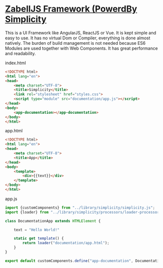 # [ZabellJS Framework (PowerdBy Simplicity](https://www.herbrich.org/project/materialize/)

This is a UI Framework like AngularJS, ReactJS or Vue. It is kept simple and easy to use.
It has no virtual Dom or Compiler, everything is done almost natively. The burden of build 
management is not needed because ES6 Modules are used together with Web Components. It has
great performance and readability.

index.html
```html
<!DOCTYPE html>
<html lang="en">
<head>
    <meta charset="UTF-8">
    <title>Simplicity</title>
    <link rel="stylesheet" href="styles.css">
    <script type="module" src="documentation/app.js"></script>
</head>
<body>
    <app-documentation></app-documentation>
</body>
</html>
```

app.html
```html
<!DOCTYPE html>
<html lang="en">
<head>
    <meta charset="UTF-8">
    <title>App</title>
</head>
<body>
    <template>
        <div>{{text}}</div>
    </template>
</body>
</html>
```

app.js
```javascript
import {customComponents} from "../library/simplicity/simplicity.js";
import {loader} from "../library/simplicity/processors/loader-processor.js";

class DocumentationApp extends HTMLElement {

    text = "Hello World!"

    static get template() {
        return loader("documentation/app.html");
    }
}

export default customComponents.define("app-documentation", DocumentationApp);

```
